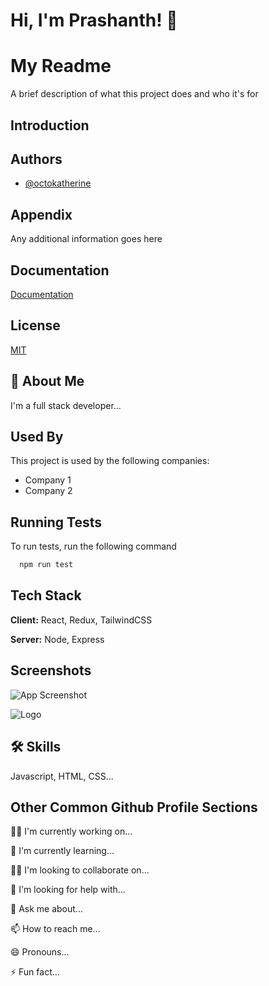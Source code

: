 
# Hi, I'm Prashanth! 👋


# My Readme

A brief description of what this project does and who it's for


## Introduction
## Authors

- [@octokatherine](https://www.github.com/octokatherine)


## Appendix

Any additional information goes here


## Documentation

[Documentation](https://linktodocumentation)


## License

[MIT](https://choosealicense.com/licenses/mit/)


## 🚀 About Me
I'm a full stack developer...


## Used By

This project is used by the following companies:

- Company 1
- Company 2


## Running Tests

To run tests, run the following command

```bash
  npm run test
```


## Tech Stack

**Client:** React, Redux, TailwindCSS

**Server:** Node, Express


## Screenshots

![App Screenshot](https://via.placeholder.com/468x300?text=App+Screenshot+Here)


![Logo](https://dev-to-uploads.s3.amazonaws.com/uploads/articles/th5xamgrr6se0x5ro4g6.png)


## 🛠 Skills
Javascript, HTML, CSS...


## Other Common Github Profile Sections
👩‍💻 I'm currently working on...

🧠 I'm currently learning...

👯‍♀️ I'm looking to collaborate on...

🤔 I'm looking for help with...

💬 Ask me about...

📫 How to reach me...

😄 Pronouns...

⚡️ Fun fact...

